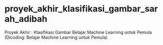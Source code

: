 # proyek_akhir_klasifikasi_gambar_sarah_adibah
Proyek Akhir : Klasifikasi Gambar Belajar Machine Learning untuk Pemula (Dicoding: Belajar Machine Learning untuk Pemula)
